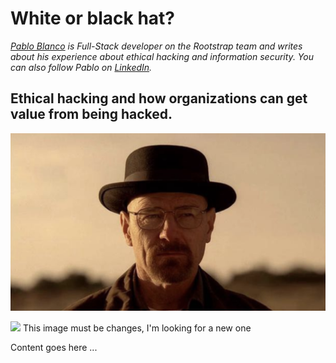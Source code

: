 # White or black hat?

_[Pablo Blanco](https://www.rootstrap.com/tech-blog/author/pblanco/) is
Full-Stack developer on the Rootstrap team and writes about his experience about
ethical hacking and information security. You can also follow Pablo on
[LinkedIn](https://www.linkedin.com/in/pablo-blanco-a6b5a371/)._

## Ethical hacking and how organizations can get value from being hacked.

![White or black hat?](images/white_or_black_hat.png)

![](https://img.shields.io/badge/on_hold-dee510.svg) This image must be changes,
I'm looking for a new one

Content goes here ...
